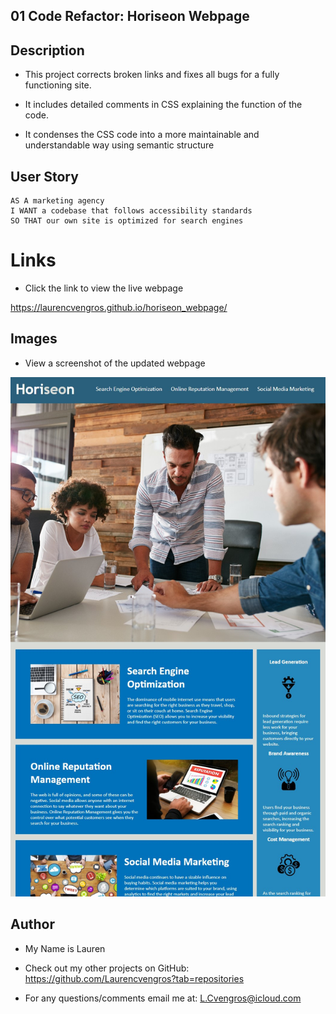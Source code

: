 ## 01 Code Refactor: Horiseon Webpage

## Description

* This project corrects broken links and fixes all bugs for a fully functioning site.

* It includes detailed comments in CSS explaining the function of the code.

* It condenses the CSS code into a more maintainable and understandable way using semantic structure 

## User Story

```
AS A marketing agency
I WANT a codebase that follows accessibility standards
SO THAT our own site is optimized for search engines
```

# Links

* Click the link to view the live webpage 

https://laurencvengros.github.io/horiseon_webpage/

## Images

* View a screenshot of the updated webpage

![horiseon_webpage](./assets/images/homapage_screenshot.jpg "screenshot of website")

## Author

* My Name is Lauren
* Check out my other projects on GitHub: https://github.com/Laurencvengros?tab=repositories

* For any questions/comments email me at: L.Cvengros@icloud.com